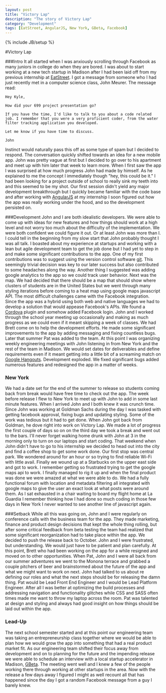 ```yaml
---
layout: post
title: "Victory Lap"
description: "The story of Victory Lap"
category: "Development"
tags: [EatStreet, AngularJS, New York, GBeta, Facebook]
---
```

{% include JB/setup %}

#Victory Lap

###Intro
It all started when I was anxiously scrolling through Facebook as many juniors in college do when they are bored. I was about to start working at a new tech startup in Madison after I had been laid off from my previous internship at [EatStreet](https://eatstreet.com/). I got a message from someone who I had just recently met in a computer science class, John Meurer.  The message read:

    Hey Kyle, 
    
    How did your 699 project presentation go? 
    
    If you have the time, I'd like to talk to you about a code related job. I remember that you were a very proficient coder, from the water filter tracking application you developed.
    
    Let me know if you have time to discuss.
    
    John

Instinct would naturally pass this off as some type of spam but I decided to respond.  The conversation quickly shifted towards an idea for a new mobile app.  John was pretty vague at first but I decided to go over to his apartment and meet up with him later that week to learn more.  When I first saw the app I was surprised at how much progress John had made by himself. As he explained to me the concept I immediately though "hey, this could be it." I had been looking for a project outside of school to really sink my teeth into and this seemed to be my shot.  Our first session didn't yield any major development breakthrough but I quickly became familiar with the code base and after working with [AngularJS](https://angularjs.org/) at my internship I soon figured out how the app was really working under the hood, and so the development persisted on.  

###Development
John and I are both idealistic developers.  We were able to come up with ideas for new features and how things should work at a high level and not worry too much about the difficulty of the implementation.  We were both confident we could figure it out.  Or at least John was more than I.  I could tell in the beginning from my slow start that John probably thought I was all talk.  I boasted about my experience at startups and working with a lean but agile development team to get the job done but I had yet to step in and make some significant contributions to the app.  One of my first contributions was to suggest using the version control software [git](https://git-scm.com/).  This seemingly trivial decision was key to our later success but also contributed to some headaches along the way.  Another thing I suggested was adding google analytics to the app so we could track user behavior.  Next was the map.  We had decided that there should be a map that should show where clusters of students are in the United States but we went through many styling iterations before coming to a heat map using google maps javascript API.  The most difficult challenges came with the Facebook integration.  Since the app was a hybrid using both web and native languages we had to develop a solution that would appease Facebook's APIs.  We found a [Cordova](https://cordova.apache.org/) plugin and somehow added Facebook login.
John and I worked through the school year meeting up occasionally and making as much progress as we could even if it meant skipping a week of classes. We had Brett come on to help the development efforts.  He made some significant improvements to the app by adding messaging and fixing countless bugs.  Later that summer Pat was added to the team.  At this point I was organizing weekly engineering meetings with John listening in from New York and the rest of the team in Madison.  We would set dates for deliverables and define requirements even if it meant getting into a little bit of a screaming match on [Google Hangouts](https://hangouts.google.com/).  Development exploded.  We fixed significant bugs added numerous features and redesigned the app in a matter of weeks.  

### New York
We had a date set for the end of the summer to release so students coming back from break would have free time to check out the app.  The week before release I flew to New York to meet up with John to add in some last minute features.  When I arrived John and I both knew it was crunch time.  Since John was working at Goldman Sachs during the day I was tasked with getting facebook approval, fixing bugs and updating styling.  Some of the work was tedious but it had to get done.  When John got back from Goldman, he dove right into work on Victory Lap.  We made a lot of progress the first couple of days so on on the third day we took a break and went out to the bars.  I'll never forget walking home drunk with John at 3 in the morning only to turn on our laptops and start coding.  That weekend when John didn't have to go to his internship we decided to head out into the city and find a coffee shop to get some work done.  Our first stop was central park.  We wondered around for an hour or so trying to find reliable Wi-Fi with little avail.  Finally we wound up at a Starbucks on the upper east side and got to work.  I remember getting so frustrated trying to get the google maps api to work. I finally managed to rig it up and when the final product was done we were amazed at what we were able to do.  We had a fully functional forum with location and metadata filtering all integrated with google maps to give the user an exact look at what posts were around them.  As I sat exhausted in a chair waiting to board my flight home at La Guardia I remember thinking how I had done so much coding in those few days in New York I never wanted to see another line of javascript again.

###Setback
While all this was going on, John and I were regularly on conference calls with the business team for the app.  They made marketing, finance and product design decisions that kept the whole thing rolling, but after some critical feedback from beta testing the team had realized that some significant reorganization had to take place within the app. We decided to push the release back to October.  John and I were frustrated, but understanding.  We would just have to be patient and plan carefully. At this point, Brett who had been working on the app for a while resigned and moved on to other opportunities.  When Pat, John and I were all back from our summer adventures we went to the Monona terrace and grabbed a couple pitchers of beer and brainstormed about the future of the app and what we might want to work on next. John had talked to us about re defining our roles and what the next steps should be for releasing the damn thing.  Pat would be Lead Front End Engineer and I would be Lead Platform Engineer.  After all I was better at optimizing the build processes and addressing navigation and functionality glitches while CSS and SASS often times made me want to throw my laptop across the room. Pat was talented at design and styling and always had good insight on how things should be laid out within the app.   

### Lead-Up
The next school semester started and at this point our engineering team was taking an entrepreneurship class together where we would be able to plan how we would grow the app into something that had a real product market fit. As our engineering team shifted their focus away from development and on to planning for the future and the impending release we were able to schedule an interview with a local startup accelerator in Madison, [GBeta](http://www.gbetawisconsin.com/).  The meeting went well and I knew a few of the people working there through working at other startups in the area. Now with the release a few days away I figured I might as well recount all that has happened since the day I got a random Facebook message from a guy I barely knew.


